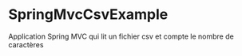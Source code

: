 # SpringMvcCsvExample
Application Spring MVC qui lit un fichier csv et compte le nombre de caractères
